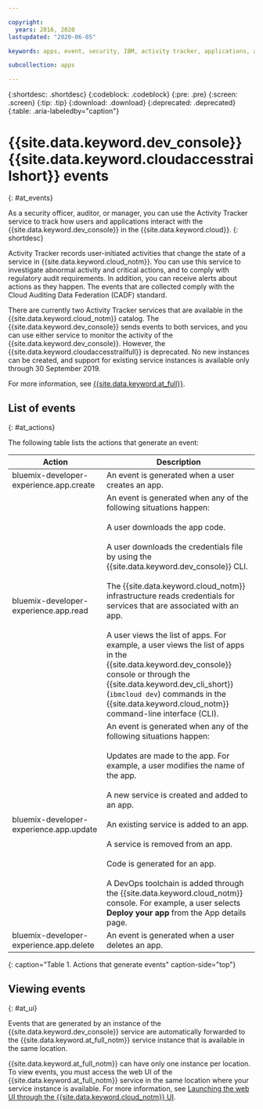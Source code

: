 ```yaml
---

copyright:
  years: 2016, 2020
lastupdated: "2020-06-05"

keywords: apps, event, security, IBM, activity tracker, applications, activity tracking events

subcollection: apps

---
```


{:shortdesc: .shortdesc}
{:codeblock: .codeblock}
{:pre: .pre}
{:screen: .screen}
{:tip: .tip}
{:download: .download}
{:deprecated: .deprecated}
{:table: .aria-labeledby="caption"}

# {{site.data.keyword.dev_console}} {{site.data.keyword.cloudaccesstrailshort}} events
{: #at_events}

As a security officer, auditor, or manager, you can use the Activity Tracker service to track how users and applications interact with the {{site.data.keyword.dev_console}} in the {{site.data.keyword.cloud}}.
{: shortdesc}

Activity Tracker records user-initiated activities that change the state of a service in {{site.data.keyword.cloud_notm}}. You can use this service to investigate abnormal activity and critical actions, and to comply with regulatory audit requirements. In addition, you can receive alerts about actions as they happen. The events that are collected comply with the Cloud Auditing Data Federation (CADF) standard.

There are currently two Activity Tracker services that are available in the {{site.data.keyword.cloud_notm}} catalog. The {{site.data.keyword.dev_console}} sends events to both services, and you can use either service to monitor the activity of the {{site.data.keyword.dev_console}}. However, the {{site.data.keyword.cloudaccesstrailfull}} is deprecated. No new instances can be created, and support for existing service instances is available only through 30 September 2019.

For more information, see [{{site.data.keyword.at_full}}](/docs/Activity-Tracker-with-LogDNA?topic=Activity-Tracker-with-LogDNA-getting-started).

## List of events
{: #at_actions}

The following table lists the actions that generate an event:

|Action	|Description	|
|-----|-------------|
|bluemix-developer-experience.app.create |An event is generated when a user creates an app.|
|bluemix-developer-experience.app.read |An event is generated when any of the following situations happen:<br><br>A user downloads the app code.<br><br>A user downloads the credentials file by using the {{site.data.keyword.dev_console}} CLI.<br><br>The {{site.data.keyword.cloud_notm}} infrastructure reads credentials for services that are associated with an app.<br><br>A user views the list of apps. For example, a user views the list of apps in the {{site.data.keyword.dev_console}} console or through the {{site.data.keyword.dev_cli_short}} (`ibmcloud dev`) commands in the {{site.data.keyword.cloud_notm}} command-line interface (CLI).|
|bluemix-developer-experience.app.update |An event is generated when any of the following situations happen:<br><br>Updates are made to the app. For example, a user modifies the name of the app.<br><br>A new service is created and added to an app.<br><br>An existing service is added to an app.<br><br>A service is removed from an app.<br><br>Code is generated for an app.<br><br>A DevOps toolchain is added through the {{site.data.keyword.cloud_notm}} console. For example, a user selects **Deploy your app** from the App details page.|
|bluemix-developer-experience.app.delete |An event is generated when a user deletes an app. |
{: caption="Table 1. Actions that generate events" caption-side="top"}

## Viewing events
{: #at_ui}

Events that are generated by an instance of the {{site.data.keyword.dev_console}} service are automatically forwarded to the {{site.data.keyword.at_full_notm}} service instance that is available in the same location.

{{site.data.keyword.at_full_notm}} can have only one instance per location. To view events, you must access the web UI of the {{site.data.keyword.at_full_notm}} service in the same location where your service instance is available. For more information, see [Launching the web UI through the {{site.data.keyword.cloud_notm}} UI](/docs/Activity-Tracker-with-LogDNA#gs_step2).